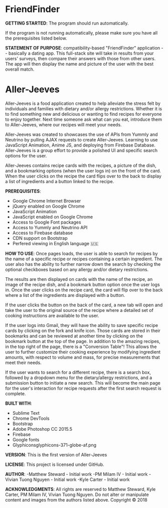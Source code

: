 # FriendFinder
**GETTING STARTED**:
The program should run automatically.

If the program is not running automatically, please make sure you have all the prerequisites listed below.

**STATEMENT OF PURPOSE**:
 compatibility-based "FriendFinder" application -- basically a dating app. This full-stack site will take in results from your users' surveys, then compare their answers with those from other users. The app will then display the name and picture of the user with the best overall match.
 # Aller-Jeeves
Aller-Jeeves is a food application created to help alleviate the stress felt by individuals and families with dietary and/or allergy restrictions. Whether it is to find something new and delicious or wanting to find recipes for everyone to enjoy together. Next time someone ask what can you eat, introduce them to Aller-Jeeves, where our recipes will meet your needs.

Aller-Jeeves was created to showcases the use of APIs from Yummly and Neutrino by pulling AJAX requests to create Aller-Jeeves. Learning to use JavaScript Animation, Anime JS, and deploying from Firebase Database. Aller-Jeeves is a group effort to provide a polished UI and specific search options for the user.

Aller-Jeeves contains recipe cards with the recipes, a picture of the dish, and a bookmarking options (when the user logs in) on the front of the card. When the user clicks on the recipe the card flips over to the back to display a list of ingredients and a button linked to the recipe.

**PREREQUISITES**:
- Google Chrome Internet Browser
- jQuery enabled on Google Chrome
- JavaScript Animation
- JavaScript enabled on Google Chrome
- Access to Google Font packages
- Access to Yummly and Neutrino API
- Access to Firebase database
- CDN support on Bootstrap
- Perfered viewing in English language :us:

**HOW TO USE**:
Once pages loads, the user is able to search for recipes by the name of a specific recipe or recipes containing a certain ingredient. The user also has the ability to further narrow down the search by checking the optional checkboxes based on any allergy and/or dietary restrictions.

The results are then displayed on cards with the name of the recipe, an image of the recipe dish, and a bookmark button option once the user logs in. Once the user clicks on the recipe card, the card will flip over to the back where a list of the ingredients are displayed with a button.

If the user clicks the button on the back of the card, a new tab will open and take the user to the  original source of the recipe where a detailed set of cooking instructions are available to the user.

If the user logs into Gmail, they will have the ability to save specific recipe cards by clicking on the fork and knife icon. Those cards are stored in their bookmarks and can be reviewed at another time by clicking on the bookmark button at the top of the page.
In addition to the amazing recipes, in the top right of the page, there is a "Conversion Table"! This allows the user to further customize their cooking experience by modifying ingredient amounts, with respect to volume and mass, for precise measurements that meet their needs.

If the user wants to search for a different recipe, there is a search box, followed by a dropdown menu for the dietary/allergy restrictions, and a submission button to initiate a new search. This will become the main page for the user's interaction for recipe requests after the first search request is complete.

**BUILT WITH**:
- Sublime Text
- Chrome DevTools
- Bootstrap
- Adobe Photoshop CC 2015.5
- Firebase
- Google fonts
- Glyphiconsglyphicons-371-globe-af.png

**VERSION**:
This is the first version of Aller-Jeeves

**LICENSE**:
This project is licensed under GitHub.

**AUTHOR**:
-Matthew Steward - Initial work
-PM Milam IV - Initial work
-Vivian Tuong Nguyen - Initial work
-Kyle Carter - Initial work


**ACKNOWLEDGMENTS**:
All rights are reserved to Matthew Steward, Kyle Carter, PM Milam IV, Vivian Tuong Nguyen. Do not alter or manipulate content and images from the authors listed above.
Copyright   :copyright: 2018

